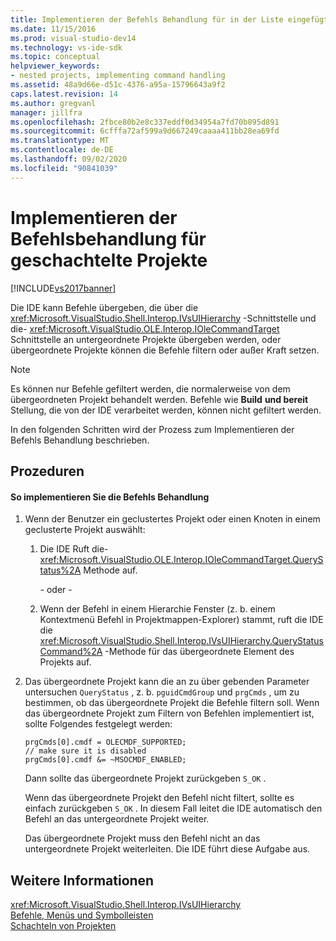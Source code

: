 ```yaml
---
title: Implementieren der Befehls Behandlung für in der Liste eingefügte Projekte Microsoft-Dokumentation
ms.date: 11/15/2016
ms.prod: visual-studio-dev14
ms.technology: vs-ide-sdk
ms.topic: conceptual
helpviewer_keywords:
- nested projects, implementing command handling
ms.assetid: 48a9d66e-d51c-4376-a95a-15796643a9f2
caps.latest.revision: 14
ms.author: gregvanl
manager: jillfra
ms.openlocfilehash: 2fbce80b2e8c337eddf0d34954a7fd70b895d891
ms.sourcegitcommit: 6cfffa72af599a9d667249caaaa411bb28ea69fd
ms.translationtype: MT
ms.contentlocale: de-DE
ms.lasthandoff: 09/02/2020
ms.locfileid: "90841039"
---
```

# <a name="implementing-command-handling-for-nested-projects"></a>Implementieren der Befehlsbehandlung für geschachtelte Projekte
[!INCLUDE[vs2017banner](../../includes/vs2017banner.md)]

Die IDE kann Befehle übergeben, die über die <xref:Microsoft.VisualStudio.Shell.Interop.IVsUIHierarchy> -Schnittstelle und die- <xref:Microsoft.VisualStudio.OLE.Interop.IOleCommandTarget> Schnittstelle an untergeordnete Projekte übergeben werden, oder übergeordnete Projekte können die Befehle filtern oder außer Kraft setzen.  
  
> [!NOTE]
> Es können nur Befehle gefiltert werden, die normalerweise von dem übergeordneten Projekt behandelt werden. Befehle wie **Build** **und bereit** Stellung, die von der IDE verarbeitet werden, können nicht gefiltert werden.  
  
 In den folgenden Schritten wird der Prozess zum Implementieren der Befehls Behandlung beschrieben.  
  
## <a name="procedures"></a>Prozeduren  
  
#### <a name="to-implement-command-handling"></a>So implementieren Sie die Befehls Behandlung  
  
1. Wenn der Benutzer ein geclustertes Projekt oder einen Knoten in einem geclusterte Projekt auswählt:  
  
   1. Die IDE Ruft die- <xref:Microsoft.VisualStudio.OLE.Interop.IOleCommandTarget.QueryStatus%2A> Methode auf.  
  
      \- oder -  
  
   2. Wenn der Befehl in einem Hierarchie Fenster (z. b. einem Kontextmenü Befehl in Projektmappen-Explorer) stammt, ruft die IDE die <xref:Microsoft.VisualStudio.Shell.Interop.IVsUIHierarchy.QueryStatusCommand%2A> -Methode für das übergeordnete Element des Projekts auf.  
  
2. Das übergeordnete Projekt kann die an zu über gebenden Parameter untersuchen `QueryStatus` , z. b. `pguidCmdGroup` und `prgCmds` , um zu bestimmen, ob das übergeordnete Projekt die Befehle filtern soll. Wenn das übergeordnete Projekt zum Filtern von Befehlen implementiert ist, sollte Folgendes festgelegt werden:  
  
   ```  
   prgCmds[0].cmdf = OLECMDF_SUPPORTED;  
   // make sure it is disabled  
   prgCmds[0].cmdf &= ~MSOCMDF_ENABLED;  
   ```  
  
    Dann sollte das übergeordnete Projekt zurückgeben `S_OK` .  
  
    Wenn das übergeordnete Projekt den Befehl nicht filtert, sollte es einfach zurückgeben `S_OK` . In diesem Fall leitet die IDE automatisch den Befehl an das untergeordnete Projekt weiter.  
  
    Das übergeordnete Projekt muss den Befehl nicht an das untergeordnete Projekt weiterleiten. Die IDE führt diese Aufgabe aus.  
  
## <a name="see-also"></a>Weitere Informationen  
 <xref:Microsoft.VisualStudio.Shell.Interop.IVsUIHierarchy>   
 [Befehle, Menüs und Symbolleisten](../../extensibility/internals/commands-menus-and-toolbars.md)   
 [Schachteln von Projekten](../../extensibility/internals/nesting-projects.md)
